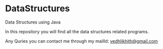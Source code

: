 # DataStructures
Data Structures using Java

In this repository you will find all the data structures related programs.

Any Quries you can contact me through my mailId: vedhlikhith@gmail.com
